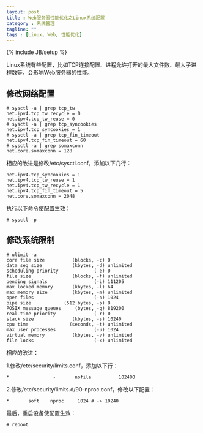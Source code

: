 ```yaml
---
layout: post
title : Web服务器性能优化之Linux系统配置
category : 系统管理
tagline: ""
tags : [Linux, Web, 性能优化]
---
```

{% include JB/setup %}

Linux系统有些配置，比如TCP连接配置、进程允许打开的最大文件数、最大子进程数等，会影响Web服务器的性能。

## 修改网络配置

    # sysctl -a | grep tcp_tw
    net.ipv4.tcp_tw_recycle = 0
    net.ipv4.tcp_tw_reuse = 0
    # sysctl -a | grep tcp_syncookies
    net.ipv4.tcp_syncookies = 1
    # sysctl -a | grep tcp_fin_timeout
    net.ipv4.tcp_fin_timeout = 60
    # sysctl -a | grep somaxconn
    net.core.somaxconn = 128

相应的改进是修改/etc/sysctl.conf，添加以下几行：

    net.ipv4.tcp_syncookies = 1
    net.ipv4.tcp_tw_reuse = 1
    net.ipv4.tcp_tw_recycle = 1
    net.ipv4.tcp_fin_timeout = 5
    net.core.somaxconn = 2048

执行以下命令使配置生效：

    # sysctl -p

## 修改系统限制

    # ulimit -a
    core file size          (blocks, -c) 0
    data seg size           (kbytes, -d) unlimited
    scheduling priority             (-e) 0
    file size               (blocks, -f) unlimited
    pending signals                 (-i) 111205
    max locked memory       (kbytes, -l) 64
    max memory size         (kbytes, -m) unlimited
    open files                      (-n) 1024
    pipe size            (512 bytes, -p) 8
    POSIX message queues     (bytes, -q) 819200
    real-time priority              (-r) 0
    stack size              (kbytes, -s) 10240
    cpu time               (seconds, -t) unlimited
    max user processes              (-u) 1024
    virtual memory          (kbytes, -v) unlimited
    file locks                      (-x) unlimited

相应的改进： 

1\.修改/etc/security/limits.conf，添加以下行：

    *                -       nofile          102400

2\.修改/etc/security/limits.d/90-nproc.conf，修改以下配置：

    *       soft    nproc     1024 # -> 10240

最后，重启设备使配置生效：

    # reboot
